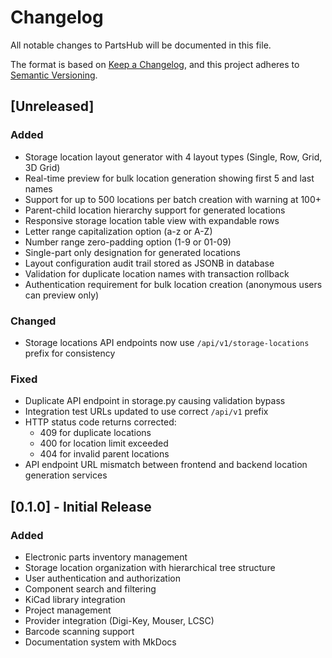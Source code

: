 # Changelog

All notable changes to PartsHub will be documented in this file.

The format is based on [Keep a Changelog](https://keepachangelog.com/en/1.0.0/),
and this project adheres to [Semantic Versioning](https://semver.org/spec/v2.0.0.html).

## [Unreleased]

### Added
- Storage location layout generator with 4 layout types (Single, Row, Grid, 3D Grid)
- Real-time preview for bulk location generation showing first 5 and last names
- Support for up to 500 locations per batch creation with warning at 100+
- Parent-child location hierarchy support for generated locations
- Responsive storage location table view with expandable rows
- Letter range capitalization option (a-z or A-Z)
- Number range zero-padding option (1-9 or 01-09)
- Single-part only designation for generated locations
- Layout configuration audit trail stored as JSONB in database
- Validation for duplicate location names with transaction rollback
- Authentication requirement for bulk location creation (anonymous users can preview only)

### Changed
- Storage locations API endpoints now use `/api/v1/storage-locations` prefix for consistency

### Fixed
- Duplicate API endpoint in storage.py causing validation bypass
- Integration test URLs updated to use correct `/api/v1` prefix
- HTTP status code returns corrected:
  - 409 for duplicate locations
  - 400 for location limit exceeded
  - 404 for invalid parent locations
- API endpoint URL mismatch between frontend and backend location generation services

## [0.1.0] - Initial Release

### Added
- Electronic parts inventory management
- Storage location organization with hierarchical tree structure
- User authentication and authorization
- Component search and filtering
- KiCad library integration
- Project management
- Provider integration (Digi-Key, Mouser, LCSC)
- Barcode scanning support
- Documentation system with MkDocs
